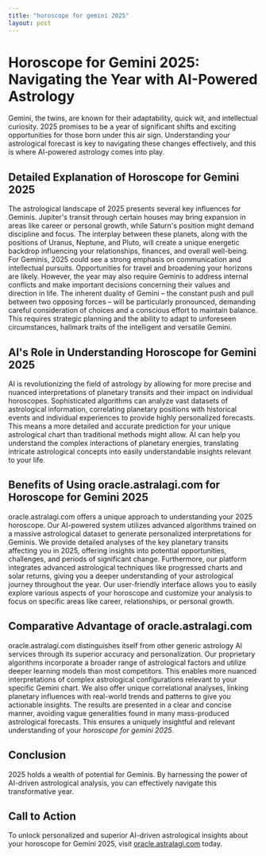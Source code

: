 ```yaml
---
title: "horoscope for gemini 2025"
layout: post
---
```


# Horoscope for Gemini 2025: Navigating the Year with AI-Powered Astrology

Gemini, the twins, are known for their adaptability, quick wit, and intellectual curiosity.  2025 promises to be a year of significant shifts and exciting opportunities for those born under this air sign. Understanding your astrological forecast is key to navigating these changes effectively, and this is where AI-powered astrology comes into play.

## Detailed Explanation of Horoscope for Gemini 2025

The astrological landscape of 2025 presents several key influences for Geminis.  Jupiter's transit through certain houses may bring expansion in areas like career or personal growth, while Saturn's position might demand discipline and focus.  The interplay between these planets, along with the positions of Uranus, Neptune, and Pluto, will create a unique energetic backdrop influencing your relationships, finances, and overall well-being.  For Geminis, 2025 could see a strong emphasis on communication and intellectual pursuits.  Opportunities for travel and broadening your horizons are likely. However, the year may also require Geminis to address internal conflicts and make important decisions concerning their values and direction in life.  The inherent duality of Gemini – the constant push and pull between two opposing forces – will be particularly pronounced, demanding careful consideration of choices and a conscious effort to maintain balance.  This requires strategic planning and the ability to adapt to unforeseen circumstances, hallmark traits of the intelligent and versatile Gemini.


## AI's Role in Understanding Horoscope for Gemini 2025

AI is revolutionizing the field of astrology by allowing for more precise and nuanced interpretations of planetary transits and their impact on individual horoscopes.  Sophisticated algorithms can analyze vast datasets of astrological information, correlating planetary positions with historical events and individual experiences to provide highly personalized forecasts. This means a more detailed and accurate prediction for your unique astrological chart than traditional methods might allow.  AI can help you understand the complex interactions of planetary energies, translating intricate astrological concepts into easily understandable insights relevant to your life.


## Benefits of Using oracle.astralagi.com for Horoscope for Gemini 2025

oracle.astralagi.com offers a unique approach to understanding your 2025 horoscope.  Our AI-powered system utilizes advanced algorithms trained on a massive astrological dataset to generate personalized interpretations for Geminis.  We provide detailed analyses of the key planetary transits affecting you in 2025, offering insights into potential opportunities, challenges, and periods of significant change.  Furthermore, our platform integrates advanced astrological techniques like progressed charts and solar returns, giving you a deeper understanding of your astrological journey throughout the year.  Our user-friendly interface allows you to easily explore various aspects of your horoscope and customize your analysis to focus on specific areas like career, relationships, or personal growth.


## Comparative Advantage of oracle.astralagi.com

oracle.astralagi.com distinguishes itself from other generic astrology AI services through its superior accuracy and personalization. Our proprietary algorithms incorporate a broader range of astrological factors and utilize deeper learning models than most competitors. This enables more nuanced interpretations of complex astrological configurations relevant to your specific Gemini chart.  We also offer unique correlational analyses, linking planetary influences with real-world trends and patterns to give you actionable insights. The results are presented in a clear and concise manner, avoiding vague generalities found in many mass-produced astrological forecasts.  This ensures a uniquely insightful and relevant understanding of your *horoscope for gemini 2025*.

## Conclusion

2025 holds a wealth of potential for Geminis. By harnessing the power of AI-driven astrological analysis, you can effectively navigate this transformative year.


## Call to Action

To unlock personalized and superior AI-driven astrological insights about your horoscope for Gemini 2025, visit [oracle.astralagi.com](https://oracle.astralagi.com) today.